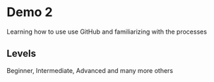 # Demo 2

Learning how to use use GitHub and familiarizing with the processes     

## Levels

Beginner, Intermediate, Advanced and many more others
